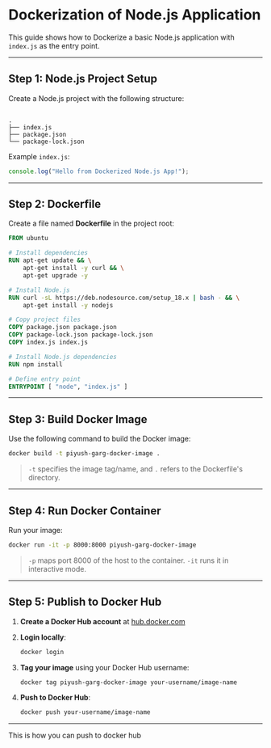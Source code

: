 # Dockerization of Node.js Application

This guide shows how to Dockerize a basic Node.js application with `index.js` as the entry point.

---

## Step 1: Node.js Project Setup

Create a Node.js project with the following structure:

```

.
├── index.js
├── package.json
└── package-lock.json

```

Example `index.js`:

```js
console.log("Hello from Dockerized Node.js App!");
```

---

## Step 2: Dockerfile

Create a file named **Dockerfile** in the project root:

```Dockerfile
FROM ubuntu

# Install dependencies
RUN apt-get update && \
    apt-get install -y curl && \
    apt-get upgrade -y

# Install Node.js
RUN curl -sL https://deb.nodesource.com/setup_18.x | bash - && \
    apt-get install -y nodejs

# Copy project files
COPY package.json package.json
COPY package-lock.json package-lock.json
COPY index.js index.js

# Install Node.js dependencies
RUN npm install

# Define entry point
ENTRYPOINT [ "node", "index.js" ]
```

---

## Step 3: Build Docker Image

Use the following command to build the Docker image:

```bash
docker build -t piyush-garg-docker-image .
```

> `-t` specifies the image tag/name, and `.` refers to the Dockerfile's directory.

---

## Step 4: Run Docker Container

Run your image:

```bash
docker run -it -p 8000:8000 piyush-garg-docker-image
```

> `-p` maps port 8000 of the host to the container. `-it` runs it in interactive mode.

---

## Step 5: Publish to Docker Hub

1. **Create a Docker Hub account** at [hub.docker.com](https://hub.docker.com)
2. **Login locally**:

   ```bash
   docker login
   ```

3. **Tag your image** using your Docker Hub username:

   ```bash
   docker tag piyush-garg-docker-image your-username/image-name
   ```

4. **Push to Docker Hub**:

   ```bash
   docker push your-username/image-name
   ```

---

This is how you can push to docker hub
